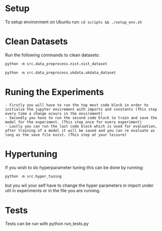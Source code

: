 # Setup
To setup environment on Ubuntu run:
```cd scripts && ./setup_env.sh```

# Clean Datasets
Run the following commands to clean datasets:
```python
python -m src.data_preprocess.nist.nist_dataset
```
```python
python -m src.data_preprocess.ukdata.ukdata_dataset
```

# Runing the Experiments
    - Firstly you will have to run the top most code block in order to initialze the jupyter envirement with imports and constants (This step every time a change ocours in the enviroment)
    - Secondly you have to run the second code block to train and save the model for the experiment. (This step once for every experiment)
    - Lastly you can run the last code block which is used for evaluation, after training of a model it will be saved and you can re evaluate as long as the save file exist. (This step at your leisure)

# Hypertuning
If you wish to do hyperparameter tuning this can be done by running:
```python
python -m src.hyper_tuning
```
but you wil your self have to change the hyper parameters in import under util in experiments or in the file you are running.

# Tests
Tests can be run with python run_tests.py
